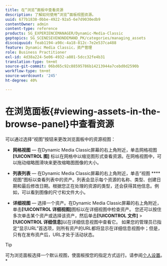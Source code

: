 ```yaml
---
title: 在“浏览”面板中查看资源
description: 了解如何使用“浏览”面板视图资源。
uuid: 677b1838-0bbe-4922-92a5-6e7d9030edb9
contentOwner: admin
content-type: reference
products: SG_EXPERIENCEMANAGER/Dynamic-Media-Classic
geptopics: SG_SCENESEVENONDEMAND_PK/categories/managing_assets
discoiquuid: feab1194-a98c-4a18-812c-7e2e537ca488
feature: Dynamic Media Classic，资产管理
role: Business Practitioner
exl-id: 4d38a224-5e06-4932-a801-5dcc32fe4b31
translation-type: tm+mt
source-git-commit: 06bd65c92c88595786b14213944a7cebd0d2590b
workflow-type: tm+mt
source-wordcount: '245'
ht-degree: 40%

---
```


# 在浏览面板{#viewing-assets-in-the-browse-panel}中查看资源

可以通过选择“视图”按钮来更改浏览面板中的资源视图：

* **网格视图**  — 在Dynamic Media Classic屏幕的右上角附近，单击网格视图 **[!UICONTROL 图]** 标以在网格中以缩览图形式查看资源。在网格视图中，可以拖动缩略图滑块来更改缩略图图像的大小。

* **列表列表**  — 在Dynamic Media Classic屏幕的右上角附近，单击“视图 **** 视图”图标以查看列表中的资产。列表会显示每个资源的名称、类型、创建日期和最后修改日期。根据您正在处理的资源的类型，还会获得其他信息。例如，可以看到图像的尺寸和文件大小。

* **详细视图**  — 选择一个资产。在Dynamic Media Classic屏幕的右上角附近，单击&#x200B;**[!UICONTROL 详细视图]**&#x200B;图标以在详细视图中检查资产。 您还可以按住多次单击某个资产或选择该资产，然后单击&#x200B;**[!UICONTROL 文件]** > **[!UICONTROL 详细信息]**&#x200B;以在详细信息视图中查看它。 如果您的管理员已指定“显示URL”首选项，则所有资产的URL都将显示在详细信息视图中；但是，只有在发布资产后，URL才处于活动状态。

>[!TIP]
>
>可为浏览面板选择一个默认视图，使面板按您的指定方式运行。请参阅[个人设置](personal-setup.md#personal_setup)。*
